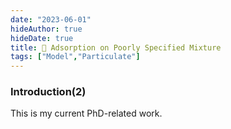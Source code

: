 ```yaml
---
date: "2023-06-01"
hideAuthor: true
hideDate: true
title: 📝 Adsorption on Poorly Specified Mixture
tags: ["Model","Particulate"]
---
```


### Introduction(2)

This is my current PhD-related work.

